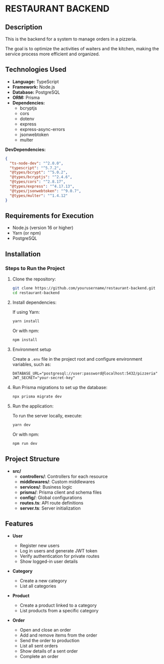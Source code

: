 # RESTAURANT BACKEND

## Description

This is the backend for a system to manage orders in a pizzeria.

The goal is to optimize the activities of waiters and the kitchen, making the service process more efficient and organized.

## Technologies Used

- **Language:** TypeScript
- **Framework:** Node.js
- **Database:** PostgreSQL
- **ORM:** Prisma
- **Dependencies:**
    - bcryptjs
    - cors
    - dotenv
    - express
    - express-async-errors
    - jsonwebtoken
    - multer

**DevDependencies:**

```json
{
  "ts-node-dev": "^2.0.0",
  "typescript": "^5.7.2",
  "@types/bcrypt": "^5.0.2",
  "@types/bcryptjs": "^2.4.6",
  "@types/cors": "^2.8.17",
  "@types/express": "^4.17.13",
  "@types/jsonwebtoken": "^9.0.7",
  "@types/multer": "^1.4.12"
}
```

## Requirements for Execution
- Node.js (version 16 or higher)
- Yarn (or npm)
- PostgreSQL

## Installation

### Steps to Run the Project

1. Clone the repository:
    ```bash
    git clone https://github.com/yourusername/restaurant-backend.git
    cd restaurant-backend
    ```

2. Install dependencies:

    If using Yarn:
    ```bash
    yarn install
    ```

    Or with npm:
    ```bash
    npm install
    ```

3. Environment setup

    Create a `.env` file in the project root and configure environment variables, such as:
    ```txt
    DATABASE_URL="postgresql://user:password@localhost:5432/pizzeria"
    JWT_SECRET="your-secret-key"
    ```

4. Run Prisma migrations to set up the database:
    ```bash
    npx prisma migrate dev
    ```

5. Run the application:

    To run the server locally, execute:
    ```bash
    yarn dev
    ```

    Or with npm:
    ```bash
    npm run dev
    ```

## Project Structure

- **src/**
    - **controllers/**: Controllers for each resource
    - **middlewares/**: Custom middlewares
    - **services/**: Business logic
    - **prisma/**: Prisma client and schema files
    - **config/**: Global configurations
    - **routes.ts**: API route definitions
    - **server.ts**: Server initialization

## Features

- **User**
    - Register new users
    - Log in users and generate JWT token
    - Verify authentication for private routes
    - Show logged-in user details

- **Category**
    - Create a new category
    - List all categories

- **Product**
    - Create a product linked to a category
    - List products from a specific category

- **Order**
    - Open and close an order
    - Add and remove items from the order
    - Send the order to production
    - List all sent orders
    - Show details of a sent order
    - Complete an order








